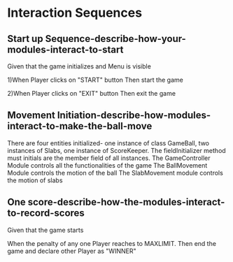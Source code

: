 # Interaction Sequences

## Start up Sequence-describe-how-your-modules-interact-to-start

Given that the game initializes and Menu is visible

1)When Player clicks on "START" button
    Then start the game

2)When Player clicks on "EXIT" button
    Then exit the game

## Movement Initiation-describe-how-modules-interact-to-make-the-ball-move

There are four entities initialized-
    one instance of class GameBall, two instances of Slabs, one instance of ScoreKeeper.
    The fieldInitializer method must initials are the member field of all instances. 
The GameController Module controls all the functionalities of the game
The BallMovement Module controls the motion of the ball
The SlabMovement module controls the motion of slabs

## One score-describe-how-the-modules-interact-to-record-scores

Given that the game starts

When the penalty of any one Player reaches to MAXLIMIT.
Then end the game and declare other Player as "WINNER"

